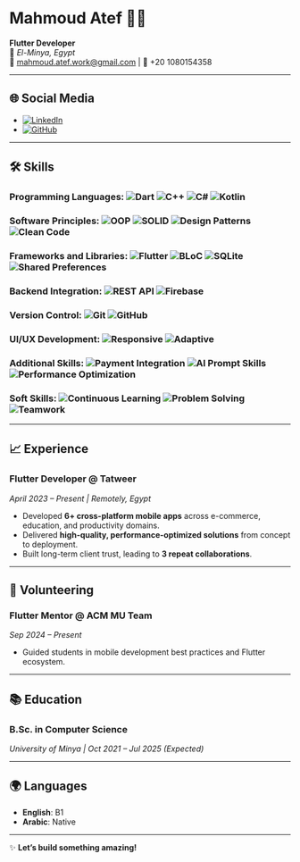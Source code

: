 <!-- Profile Image and Name -->
<h1 align="start">Mahmoud Atef 👨‍💻</h1>

**Flutter Developer**  
📍 *El-Minya, Egypt*  
📧 mahmoud.atef.work@gmail.com | 📱 +20 1080154358

---

## 🌐 Social Media
- [![LinkedIn](https://img.shields.io/badge/LinkedIn-Connect-blue?style=flat-square&logo=linkedin)](https://linkedin.com/in/mahmoud-atef-752983237/)
- [![GitHub](https://img.shields.io/badge/GitHub-Follow-black?style=flat-square&logo=github)](https://github.com/mahmoodatef)

---

## 🛠️ Skills

### Programming Languages: ![Dart](https://img.shields.io/badge/Dart-0175C2?style=flat-square&logo=dart&logoColor=white) ![C++](https://img.shields.io/badge/C++-00599C?style=flat-square&logo=c%2B%2B&logoColor=white) ![C#](https://img.shields.io/badge/C%23-239120?style=flat-square&logo=c-sharp&logoColor=white) ![Kotlin](https://img.shields.io/badge/Kotlin-0095D5?style=flat-square&logo=kotlin&logoColor=white)

### Software Principles:  ![OOP](https://img.shields.io/badge/OOP-2B8D52?style=flat-square&logo=java&logoColor=white) ![SOLID](https://img.shields.io/badge/SOLID-2B8D52?style=flat-square&logo=java&logoColor=white) ![Design Patterns](https://img.shields.io/badge/Design%20Patterns-2B8D52?style=flat-square&logo=java&logoColor=white) ![Clean Code](https://img.shields.io/badge/Clean%20Code-2B8D52?style=flat-square&logo=java&logoColor=white)

### Frameworks and Libraries: ![Flutter](https://img.shields.io/badge/Flutter-02569B?style=flat-square&logo=flutter&logoColor=white) ![BLoC](https://img.shields.io/badge/BLoC-02569B?style=flat-square&logo=flutter&logoColor=white) ![SQLite](https://img.shields.io/badge/SQLite-003B57?style=flat-square&logo=sqlite&logoColor=white) ![Shared Preferences](https://img.shields.io/badge/Shared%20Preferences-003B57?style=flat-square&logo=sqlite&logoColor=white)

### Backend Integration:  ![REST API](https://img.shields.io/badge/REST%20API-FF6F61?style=flat-square&logo=postman&logoColor=white) ![Firebase](https://img.shields.io/badge/Firebase-FFCA28?style=flat-square&logo=firebase&logoColor=black)

### Version Control:  ![Git](https://img.shields.io/badge/Git-F05032?style=flat-square&logo=git&logoColor=white) ![GitHub](https://img.shields.io/badge/GitHub-181717?style=flat-square&logo=github&logoColor=white)

### UI/UX Development: ![Responsive](https://img.shields.io/badge/Responsive%20Apps-34A853?style=flat-square&logo=android&logoColor=white) ![Adaptive](https://img.shields.io/badge/Adaptive%20Apps-34A853?style=flat-square&logo=android&logoColor=white)

### Additional Skills:  ![Payment Integration](https://img.shields.io/badge/Payment%20Integration-008CDD?style=flat-square&logo=stripe&logoColor=white) ![AI Prompt Skills](https://img.shields.io/badge/AI%20Prompt%20Skills-412991?style=flat-square&logo=openai&logoColor=white) ![Performance Optimization](https://img.shields.io/badge/Performance%20Optimization-FF6F61?style=flat-square&logo=speedtest&logoColor=white)

### Soft Skills:  ![Continuous Learning](https://img.shields.io/badge/Continuous%20Learning-2B8D52?style=flat-square&logo=learning&logoColor=white) ![Problem Solving](https://img.shields.io/badge/Problem%20Solving-2B8D52?style=flat-square&logo=problem&logoColor=white) ![Teamwork](https://img.shields.io/badge/Teamwork-2B8D52?style=flat-square&logo=teamwork&logoColor=white)

---

## 📈 Experience

### **Flutter Developer @ Tatweer**  
*April 2023 – Present | Remotely, Egypt*  
- Developed **6+ cross-platform mobile apps** across e-commerce, education, and productivity domains.  
- Delivered **high-quality, performance-optimized solutions** from concept to deployment.  
- Built long-term client trust, leading to **3 repeat collaborations**.

---

## 🌱 Volunteering

### **Flutter Mentor @ ACM MU Team**  
*Sep 2024 – Present*  
- Guided students in mobile development best practices and Flutter ecosystem.

---

## 📚 Education

### **B.Sc. in Computer Science**  
*University of Minya | Oct 2021 – Jul 2025 (Expected)*

---

## 🌍 Languages
- **English**: B1 
- **Arabic**: Native

---

✨ **Let’s build something amazing!**  
